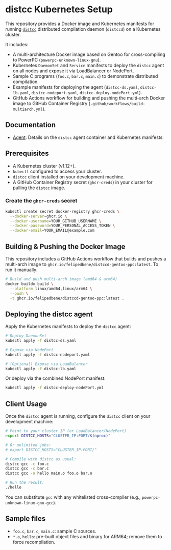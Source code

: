 # distcc Kubernetes Setup

This repository provides a Docker image and Kubernetes manifests for running
[`distcc`](https://distcc.github.io/) distributed compilation daemon (`distccd`)
on a Kubernetes cluster.

It includes:

- A multi-architecture Docker image based on Gentoo for cross-compiling to
  PowerPC (`powerpc-unknown-linux-gnu`).
- Kubernetes `DaemonSet` and `Service` manifests to deploy the `distcc` agent on
  all nodes and expose it via LoadBalancer or NodePort.
- Sample C programs (`foo.c`, `bar.c`, `main.c`) to demonstrate distributed
  compilation.
- Example manifests for deploying the agent
  (`distcc-ds.yaml`, `distcc-lb.yaml`, `distcc-nodeport.yaml`,
  `distcc-deploy-nodePort.yml`).
- GitHub Actions workflow for building and pushing the multi-arch Docker image
  to GitHub Container Registry
  (`.github/workflows/build-multiarch.yml`).

## Documentation

- [Agent](./AGENT.md): Details on the `distcc` agent container and Kubernetes
  manifests.

## Prerequisites

- A Kubernetes cluster (v1.12+).
- `kubectl` configured to access your cluster.
- `distcc` client installed on your development machine.
- A GitHub Container Registry secret (`ghcr-creds`) in your cluster for pulling
  the `distcc` image.

### Create the `ghcr-creds` secret

```sh
kubectl create secret docker-registry ghcr-creds \
  --docker-server=ghcr.io \
  --docker-username=YOUR_GITHUB_USERNAME \
  --docker-password=YOUR_PERSONAL_ACCESS_TOKEN \
  --docker-email=YOUR_EMAIL@example.com
```

## Building & Pushing the Docker Image

This repository includes a GitHub Actions workflow that builds and pushes a
multi-arch image to `ghcr.io/felipedbene/distccd-gentoo-ppc:latest`. To run it
manually:

```sh
# Build and push multi-arch image (amd64 & arm64)
docker buildx build \
  --platform linux/amd64,linux/arm64 \
  --push \
  -t ghcr.io/felipedbene/distccd-gentoo-ppc:latest .
```

## Deploying the distcc agent

Apply the Kubernetes manifests to deploy the `distcc` agent:

```sh
# Deploy DaemonSet
kubectl apply -f distcc-ds.yaml

# Expose via NodePort
kubectl apply -f distcc-nodeport.yaml

# (Optional) Expose via LoadBalancer
kubectl apply -f distcc-lb.yaml
```

Or deploy via the combined NodePort manifest:

```sh
kubectl apply -f distcc-deploy-nodePort.yml
```

## Client Usage

Once the `distcc` agent is running, configure the `distcc` client on your
development machine:

```sh
# Point to your cluster IP (or LoadBalancer/NodePort)
export DISTCC_HOSTS="CLUSTER_IP:PORT/$(nproc)"

# Or unlimited jobs:
# export DISTCC_HOSTS="CLUSTER_IP:PORT/"

# Compile with distcc as usual:
distcc gcc -c foo.c
distcc gcc -c bar.c
distcc gcc -o hello main.o foo.o bar.o

# Run the result:
./hello
```

You can substitute `gcc` with any whitelisted cross-compiler (e.g.,
`powerpc-unknown-linux-gnu-gcc`).

## Sample files

- `foo.c`, `bar.c`, `main.c`: sample C sources.
- `*.o`, `hello`: pre-built object files and binary for ARM64; remove them to
  force recompilation.